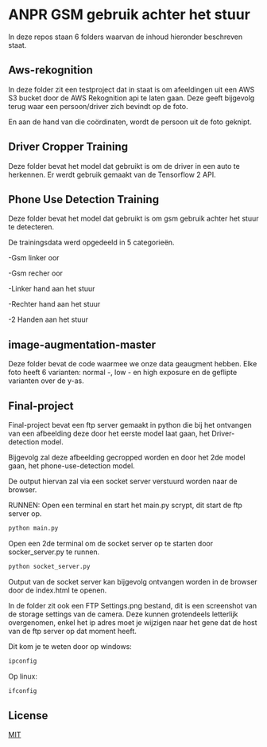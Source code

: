 # ANPR GSM gebruik achter het stuur

In deze repos staan 6 folders waarvan de inhoud hieronder beschreven staat.

## Aws-rekognition

In deze folder zit een testproject dat in staat is om afeeldingen uit een AWS S3 bucket door de AWS Rekognition api te laten gaan. Deze geeft bijgevolg terug waar een persoon/driver zich bevindt op de foto. 

En aan de hand van die coördinaten, wordt de persoon uit de foto geknipt.

## Driver Cropper Training

Deze folder bevat het model dat gebruikt is om de driver in een auto te herkennen. Er werdt gebruik gemaakt van de Tensorflow 2 API.

## Phone Use Detection Training

Deze folder bevat het model dat gebruikt is om gsm gebruik achter het stuur te detecteren. 

De trainingsdata werd opgedeeld in 5 categorieën.

-Gsm linker oor

-Gsm recher oor

-Linker hand aan het stuur

-Rechter hand aan het stuur

-2 Handen aan het stuur

## image-augmentation-master

Deze folder bevat de code waarmee we onze data geaugment hebben. Elke foto heeft 6 varianten: normal -, low - en high exposure en de geflipte varianten over de y-as.


## Final-project

Final-project bevat een ftp server gemaakt in python die bij het ontvangen van een afbeelding deze door het eerste model laat gaan, het Driver-detection model.

Bijgevolg zal deze afbeelding gecropped worden en door het 2de model gaan, het phone-use-detection model.

De output hiervan zal via een socket server verstuurd worden naar de browser.

RUNNEN: Open een terminal en start het main.py scrypt, dit start de ftp server op.

```bash
python main.py
```

Open een 2de terminal om de socket server op te starten door socker_server.py te runnen.

```bash
python socket_server.py
```

Output van de socket server kan bijgevolg ontvangen worden in de browser door de index.html te openen. 

In de folder zit ook een FTP Settings.png bestand, dit is een screenshot van de storage settings van de camera. Deze kunnen grotendeels letterlijk overgenomen, enkel het ip adres moet je wijzigen naar het gene dat de host van de ftp server op dat moment heeft.

Dit kom je te weten door op windows:

```bash
ipconfig
```

Op linux: 

```bash
ifconfig
```






## License
[MIT](https://choosealicense.com/licenses/mit/)